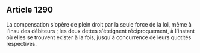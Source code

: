 Article 1290
----
La compensation s'opère de plein droit par la seule force de la loi, même à
l'insu des débiteurs ; les deux dettes s'éteignent réciproquement, à l'instant
où elles se trouvent exister à la fois, jusqu'à concurrence de leurs quotités
respectives.
